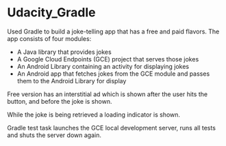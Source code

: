 # Udacity_Gradle
Used Gradle to build a joke-telling app that has a free and paid flavors. The app consists of four modules:

- A Java library that provides jokes
- A Google Cloud Endpoints (GCE) project that serves those jokes
- An Android Library containing an activity for displaying jokes
- An Android app that fetches jokes from the GCE module and passes them to the Android Library for display

Free version has an interstitial ad which is shown after the user hits the button, and before the joke is shown.

While the joke is being retrieved a loading indicator is shown.

Gradle test task launches the GCE local development server, runs all tests and shuts the server down again.

